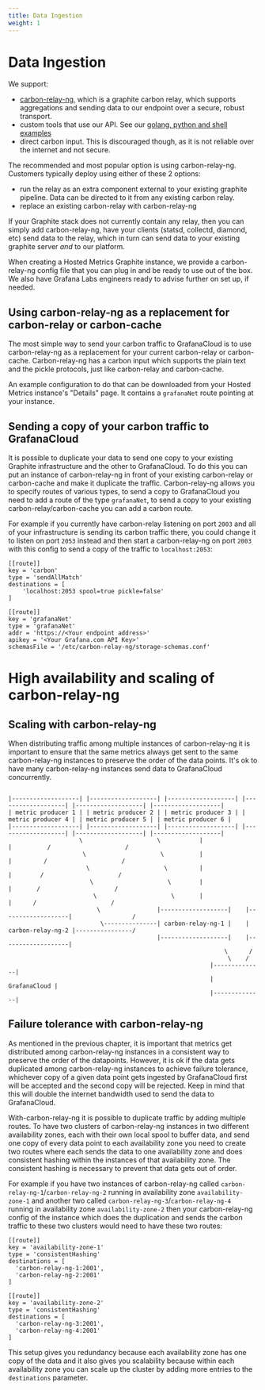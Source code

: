 ```yaml
---
title: Data Ingestion
weight: 1
---
```


# Data Ingestion

We support:

* [carbon-relay-ng](https://github.com/graphite-ng/carbon-relay-ng), which is a graphite carbon relay, which supports aggregations and sending data to our endpoint over a secure, robust transport.
* custom tools that use our API. See our [golang, python and shell examples](https://github.com/grafana/hosted-metrics-sender-example)
* direct carbon input. This is discouraged though, as it is not reliable over the internet and not secure.

The recommended and most popular option is using carbon-relay-ng.
Customers typically deploy using either of these 2 options:

* run the relay as an extra component external to your existing graphite pipeline. Data can be directed to it from any existing carbon relay.
* replace an existing carbon-relay with carbon-relay-ng

If your Graphite stack does not currently contain any relay, then you can simply add carbon-relay-ng, have your clients (statsd, collectd, diamond, etc) send data to the relay, which in turn can send data to your existing graphite server *and* to our platform.

When creating a Hosted Metrics Graphite instance, we provide a carbon-relay-ng config file that you can plug in and be ready to use out of the box.
We also have Grafana Labs engineers ready to advise further on set up, if needed.

## Using carbon-relay-ng as a replacement for carbon-relay or carbon-cache

The most simple way to send your carbon traffic to GrafanaCloud is to use carbon-relay-ng as a replacement for your current carbon-relay or carbon-cache. Carbon-relay-ng has a carbon input which supports the plain text and the pickle protocols, just like carbon-relay and carbon-cache. 

An example configuration to do that can be downloaded from your Hosted Metrics instance's "Details" page. It contains a `grafanaNet` route pointing at your instance.

## Sending a copy of your carbon traffic to GrafanaCloud

It is possible to duplicate your data to send one copy to your existing Graphite infrastructure and the other to GrafanaCloud. To do this you can put an instance of carbon-relay-ng in front of your existing carbon-relay or carbon-cache and make it duplicate the traffic. Carbon-relay-ng allows you to specify routes of various types, to send a copy to GrafanaCloud you need to add a route of the type `grafanaNet`, to send a copy to your existing carbon-relay/carbon-cache you can add a carbon route.

For example if you currently have carbon-relay listening on port `2003` and all of your infrastructure is sending its carbon traffic there, you could change it to listen on port `2053` instead and then start a carbon-relay-ng on port `2003` with this config to send a copy of the traffic to `localhost:2053`:

```
[[route]]
key = 'carbon'
type = 'sendAllMatch'
destinations = [
    'localhost:2053 spool=true pickle=false'
]

[[route]]
key = 'grafanaNet'
type = 'grafanaNet'
addr = 'https://<Your endpoint address>'
apikey = '<Your Grafana.com API Key>'
schemasFile = '/etc/carbon-relay-ng/storage-schemas.conf'
```

# High availability and scaling of carbon-relay-ng

## Scaling with carbon-relay-ng

When distributing traffic among multiple instances of carbon-relay-ng it is important to ensure that the same metrics always get sent to the same carbon-relay-ng instances to preserve the order of the data points. It's ok to have many carbon-relay-ng instances send data to GrafanaCloud concurrently.
```

|-------------------| |-------------------| |-------------------| |-------------------| |-------------------| |-------------------|
| metric producer 1 | | metric producer 2 | | metric producer 3 | | metric producer 4 | | metric producer 5 | | metric producer 6 | 
|-------------------| |-------------------| |-------------------| |-------------------| |-------------------| |-------------------| 
                    \                     \           |                      |          /                     /
                     \                     \          |                      |         /                     /
                      \                     \         |                      |        /                     /
                       \                     \        |                      |       /                     /
                        \                     \       |                      |      /                     /
                         \                |-------------------|    |-------------------|                 /
                          \---------------| carbon-relay-ng-1 |    | carbon-relay-ng-2 |----------------/
                                          |-------------------|    |-------------------|
                                                             \      /
                                                              \    /
                                                         |--------------|
                                                         | GrafanaCloud |
                                                         |--------------|
```

## Failure tolerance with carbon-relay-ng

As mentioned in the previous chapter, it is important that metrics get distributed among carbon-relay-ng instances in a consistent way to preserve the order of the datapoints. However, it is ok if the data gets duplicated among carbon-relay-ng instances to achieve failure tolerance, whichever copy of a given data point gets ingested by GrafanaCloud first will be accepted and the second copy will be rejected. Keep in mind that this will double the internet bandwidth used to send the data to GrafanaCloud.

With-carbon-relay-ng it is possible to duplicate traffic by adding multiple routes. To have two clusters of carbon-relay-ng instances in two different availability zones, each with their own local spool to buffer data, and send one copy of every data point to each availability zone you need to create two routes where each sends the data to one availability zone and does consistent hashing within the instances of that availability zone. The consistent hashing is necessary to prevent that data gets out of order.

For example if you have two instances of carbon-relay-ng called `carbon-relay-ng-1`/`carbon-relay-ng-2` running in availability zone `availability-zone-1` and another two called `carbon-relay-ng-3`/`carbon-relay-ng-4` running in availability zone `availability-zone-2` then your carbon-relay-ng config of the instance which does the duplication and sends the carbon traffic to these two clusters would need to have these two routes:

```
[[route]]
key = 'availability-zone-1'
type = 'consistentHashing'
destinations = [
  'carbon-relay-ng-1:2001',
  'carbon-relay-ng-2:2001'
]

[[route]]
key = 'availability-zone-2'
type = 'consistentHashing'
destinations = [
  'carbon-relay-ng-3:2001',
  'carbon-relay-ng-4:2001'
]
```

This setup gives you redundancy because each availability zone has one copy of the data and it also gives you scalability because within each availability zone you can scale up the cluster by adding more entries to the `destinations` parameter.